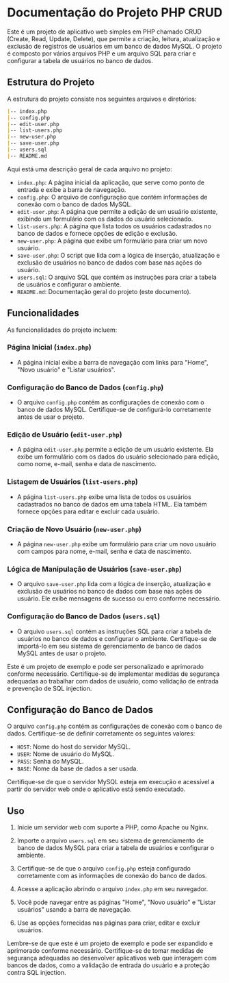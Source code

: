 # Documentação do Projeto PHP CRUD

Este é um projeto de aplicativo web simples em PHP chamado CRUD (Create, Read, Update, Delete), que permite a criação, leitura, atualização e exclusão de registros de usuários em um banco de dados MySQL. O projeto é composto por vários arquivos PHP e um arquivo SQL para criar e configurar a tabela de usuários no banco de dados.

## Estrutura do Projeto

A estrutura do projeto consiste nos seguintes arquivos e diretórios:

```markdown
|-- index.php
|-- config.php
|-- edit-user.php
|-- list-users.php
|-- new-user.php
|-- save-user.php
|-- users.sql
|-- README.md
```

Aqui está uma descrição geral de cada arquivo no projeto:

- `index.php`: A página inicial da aplicação, que serve como ponto de entrada e exibe a barra de navegação.
- `config.php`: O arquivo de configuração que contém informações de conexão com o banco de dados MySQL.
- `edit-user.php`: A página que permite a edição de um usuário existente, exibindo um formulário com os dados do usuário selecionado.
- `list-users.php`: A página que lista todos os usuários cadastrados no banco de dados e fornece opções de edição e exclusão.
- `new-user.php`: A página que exibe um formulário para criar um novo usuário.
- `save-user.php`: O script que lida com a lógica de inserção, atualização e exclusão de usuários no banco de dados com base nas ações do usuário.
- `users.sql`: O arquivo SQL que contém as instruções para criar a tabela de usuários e configurar o ambiente.
- `README.md`: Documentação geral do projeto (este documento).

## Funcionalidades

As funcionalidades do projeto incluem:

### Página Inicial (`index.php`)

- A página inicial exibe a barra de navegação com links para "Home", "Novo usuário" e "Listar usuários".

### Configuração do Banco de Dados (`config.php`)

- O arquivo `config.php` contém as configurações de conexão com o banco de dados MySQL. Certifique-se de configurá-lo corretamente antes de usar o projeto.

### Edição de Usuário (`edit-user.php`)

- A página `edit-user.php` permite a edição de um usuário existente. Ela exibe um formulário com os dados do usuário selecionado para edição, como nome, e-mail, senha e data de nascimento.

### Listagem de Usuários (`list-users.php`)

- A página `list-users.php` exibe uma lista de todos os usuários cadastrados no banco de dados em uma tabela HTML. Ela também fornece opções para editar e excluir cada usuário.

### Criação de Novo Usuário (`new-user.php`)

- A página `new-user.php` exibe um formulário para criar um novo usuário com campos para nome, e-mail, senha e data de nascimento.

### Lógica de Manipulação de Usuários (`save-user.php`)

- O arquivo `save-user.php` lida com a lógica de inserção, atualização e exclusão de usuários no banco de dados com base nas ações do usuário. Ele exibe mensagens de sucesso ou erro conforme necessário.

### Configuração do Banco de Dados (`users.sql`)

- O arquivo `users.sql` contém as instruções SQL para criar a tabela de usuários no banco de dados e configurar o ambiente. Certifique-se de importá-lo em seu sistema de gerenciamento de banco de dados MySQL antes de usar o projeto.

Este é um projeto de exemplo e pode ser personalizado e aprimorado conforme necessário. Certifique-se de implementar medidas de segurança adequadas ao trabalhar com dados de usuário, como validação de entrada e prevenção de SQL injection.
## Configuração do Banco de Dados

O arquivo `config.php` contém as configurações de conexão com o banco de dados. Certifique-se de definir corretamente os seguintes valores:

- `HOST`: Nome do host do servidor MySQL.
- `USER`: Nome de usuário do MySQL.
- `PASS`: Senha do MySQL.
- `BASE`: Nome da base de dados a ser usada.

Certifique-se de que o servidor MySQL esteja em execução e acessível a partir do servidor web onde o aplicativo está sendo executado.

## Uso

1. Inicie um servidor web com suporte a PHP, como Apache ou Nginx.

2. Importe o arquivo `users.sql` em seu sistema de gerenciamento de banco de dados MySQL para criar a tabela de usuários e configurar o ambiente.

3. Certifique-se de que o arquivo `config.php` esteja configurado corretamente com as informações de conexão do banco de dados.

4. Acesse a aplicação abrindo o arquivo `index.php` em seu navegador.

5. Você pode navegar entre as páginas "Home", "Novo usuário" e "Listar usuários" usando a barra de navegação.

6. Use as opções fornecidas nas páginas para criar, editar e excluir usuários.

Lembre-se de que este é um projeto de exemplo e pode ser expandido e aprimorado conforme necessário. Certifique-se de tomar medidas de segurança adequadas ao desenvolver aplicativos web que interagem com bancos de dados, como a validação de entrada do usuário e a proteção contra SQL injection.
